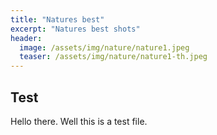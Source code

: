 ```yaml
---
title: "Natures best"
excerpt: "Natures best shots"
header:
  image: /assets/img/nature/nature1.jpeg
  teaser: /assets/img/nature/nature1-th.jpeg
---
```


## Test

Hello there.
Well this is a test file.
